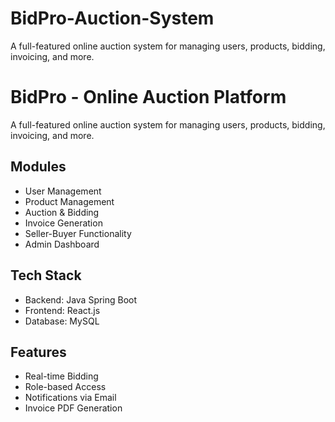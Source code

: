 # BidPro-Auction-System
A full-featured online auction system for managing users, products, bidding, invoicing, and more.

# BidPro - Online Auction Platform

A full-featured online auction system for managing users, products, bidding, invoicing, and more.

## Modules
- User Management
- Product Management
- Auction & Bidding
- Invoice Generation
- Seller-Buyer Functionality
- Admin Dashboard

## Tech Stack
- Backend: Java Spring Boot
- Frontend: React.js
- Database: MySQL

## Features
- Real-time Bidding
- Role-based Access
- Notifications via Email
- Invoice PDF Generation
